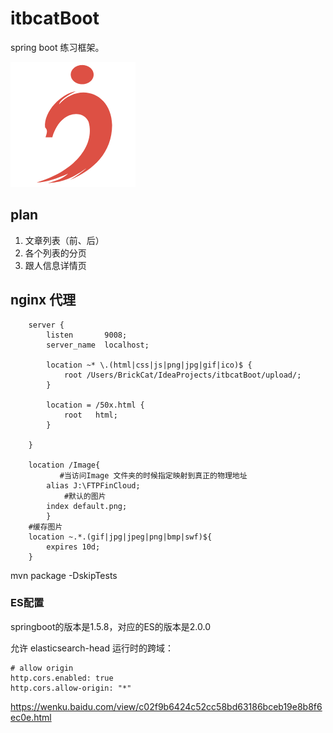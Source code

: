 # itbcatBoot

spring boot 练习框架。

![](https://github.com/ITBCat/itbcatBoot/blob/master/src/main/resources/static/i_b%20.png?raw=true)

## plan
1. 文章列表（前、后）
2. 各个列表的分页
3. 跟人信息详情页

## nginx 代理
```
    server {
        listen       9008;
        server_name  localhost;

		location ~* \.(html|css|js|png|jpg|gif|ico)$ {
         	root /Users/BrickCat/IdeaProjects/itbcatBoot/upload/;
     	}

        location = /50x.html {
            root   html;
        }

    }
    
    location /Image{
           #当访问Image 文件夹的时候指定映射到真正的物理地址
        alias J:\FTPFinCloud;
            #默认的图片
        index default.png;
        }
    #缓存图片
    location ~.*.(gif|jpg|jpeg|png|bmp|swf)${
        expires 10d;
    }

```
mvn package -DskipTests

### ES配置

springboot的版本是1.5.8，对应的ES的版本是2.0.0

允许 elasticsearch-head 运行时的跨域：
```
# allow origin
http.cors.enabled: true
http.cors.allow-origin: "*"
```

https://wenku.baidu.com/view/c02f9b6424c52cc58bd63186bceb19e8b8f6ec0e.html